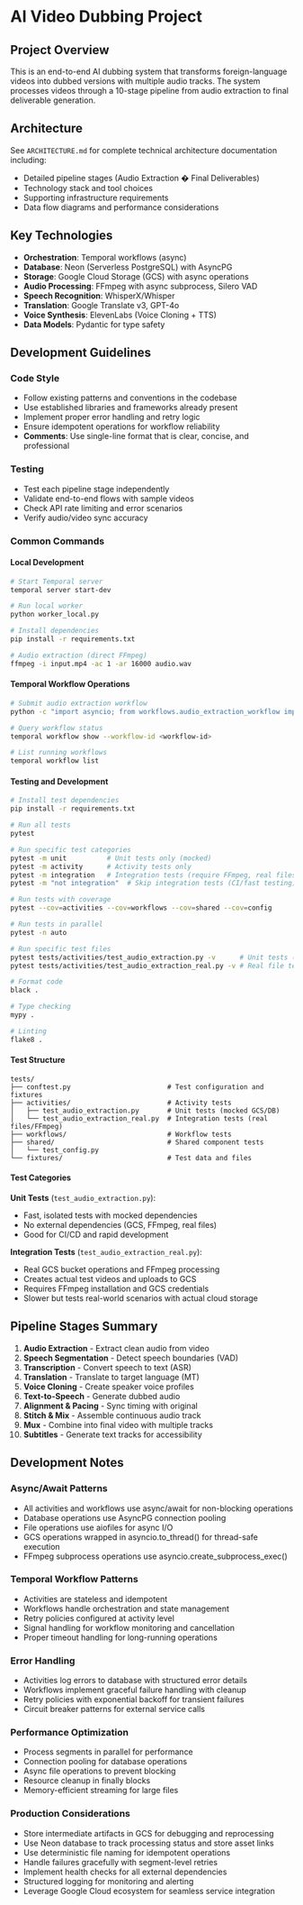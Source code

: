 # AI Video Dubbing Project

## Project Overview
This is an end-to-end AI dubbing system that transforms foreign-language videos into dubbed versions with multiple audio tracks. The system processes videos through a 10-stage pipeline from audio extraction to final deliverable generation.

## Architecture
See `ARCHITECTURE.md` for complete technical architecture documentation including:
- Detailed pipeline stages (Audio Extraction � Final Deliverables)
- Technology stack and tool choices
- Supporting infrastructure requirements
- Data flow diagrams and performance considerations

## Key Technologies
- **Orchestration**: Temporal workflows (async)
- **Database**: Neon (Serverless PostgreSQL) with AsyncPG
- **Storage**: Google Cloud Storage (GCS) with async operations
- **Audio Processing**: FFmpeg with async subprocess, Silero VAD
- **Speech Recognition**: WhisperX/Whisper
- **Translation**: Google Translate v3, GPT-4o
- **Voice Synthesis**: ElevenLabs (Voice Cloning + TTS)
- **Data Models**: Pydantic for type safety

## Development Guidelines

### Code Style
- Follow existing patterns and conventions in the codebase
- Use established libraries and frameworks already present
- Implement proper error handling and retry logic
- Ensure idempotent operations for workflow reliability
- **Comments**: Use single-line format that is clear, concise, and professional

### Testing
- Test each pipeline stage independently
- Validate end-to-end flows with sample videos
- Check API rate limiting and error scenarios
- Verify audio/video sync accuracy

### Common Commands

#### Local Development
```bash
# Start Temporal server
temporal server start-dev

# Run local worker
python worker_local.py

# Install dependencies
pip install -r requirements.txt

# Audio extraction (direct FFmpeg)
ffmpeg -i input.mp4 -ac 1 -ar 16000 audio.wav
```

#### Temporal Workflow Operations
```bash
# Submit audio extraction workflow
python -c "import asyncio; from workflows.audio_extraction_workflow import AudioExtractionWorkflow; asyncio.run(submit_workflow())"

# Query workflow status
temporal workflow show --workflow-id <workflow-id>

# List running workflows
temporal workflow list
```

#### Testing and Development
```bash
# Install test dependencies
pip install -r requirements.txt

# Run all tests
pytest

# Run specific test categories
pytest -m unit          # Unit tests only (mocked)
pytest -m activity      # Activity tests only
pytest -m integration   # Integration tests (require FFmpeg, real files)
pytest -m "not integration"  # Skip integration tests (CI/fast testing)

# Run tests with coverage
pytest --cov=activities --cov=workflows --cov=shared --cov=config

# Run tests in parallel
pytest -n auto

# Run specific test files
pytest tests/activities/test_audio_extraction.py -v      # Unit tests (mocked)
pytest tests/activities/test_audio_extraction_real.py -v # Real file tests

# Format code
black .

# Type checking
mypy .

# Linting
flake8 .
```

#### Test Structure
```
tests/
├── conftest.py                        # Test configuration and fixtures
├── activities/                        # Activity tests
│   ├── test_audio_extraction.py       # Unit tests (mocked GCS/DB)
│   └── test_audio_extraction_real.py  # Integration tests (real files/FFmpeg)
├── workflows/                         # Workflow tests
├── shared/                            # Shared component tests
│   └── test_config.py
└── fixtures/                          # Test data and files
```

#### Test Categories

**Unit Tests** (`test_audio_extraction.py`):
- Fast, isolated tests with mocked dependencies
- No external dependencies (GCS, FFmpeg, real files)
- Good for CI/CD and rapid development

**Integration Tests** (`test_audio_extraction_real.py`):
- Real GCS bucket operations and FFmpeg processing
- Creates actual test videos and uploads to GCS
- Requires FFmpeg installation and GCS credentials
- Slower but tests real-world scenarios with actual cloud storage

## Pipeline Stages Summary
1. **Audio Extraction** - Extract clean audio from video
2. **Speech Segmentation** - Detect speech boundaries (VAD)
3. **Transcription** - Convert speech to text (ASR)
4. **Translation** - Translate to target language (MT)
5. **Voice Cloning** - Create speaker voice profiles
6. **Text-to-Speech** - Generate dubbed audio
7. **Alignment & Pacing** - Sync timing with original
8. **Stitch & Mix** - Assemble continuous audio track
9. **Mux** - Combine into final video with multiple tracks
10. **Subtitles** - Generate text tracks for accessibility

## Development Notes

### Async/Await Patterns
- All activities and workflows use async/await for non-blocking operations
- Database operations use AsyncPG connection pooling
- File operations use aiofiles for async I/O
- GCS operations wrapped in asyncio.to_thread() for thread-safe execution
- FFmpeg subprocess operations use asyncio.create_subprocess_exec()

### Temporal Workflow Patterns
- Activities are stateless and idempotent
- Workflows handle orchestration and state management
- Retry policies configured at activity level
- Signal handling for workflow monitoring and cancellation
- Proper timeout handling for long-running operations

### Error Handling
- Activities log errors to database with structured error details
- Workflows implement graceful failure handling with cleanup
- Retry policies with exponential backoff for transient failures
- Circuit breaker patterns for external service calls

### Performance Optimization
- Process segments in parallel for performance
- Connection pooling for database operations
- Async file operations to prevent blocking
- Resource cleanup in finally blocks
- Memory-efficient streaming for large files

### Production Considerations
- Store intermediate artifacts in GCS for debugging and reprocessing
- Use Neon database to track processing status and store asset links
- Use deterministic file naming for idempotent operations
- Handle failures gracefully with segment-level retries
- Implement health checks for all external dependencies
- Structured logging for monitoring and alerting
- Leverage Google Cloud ecosystem for seamless service integration
